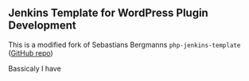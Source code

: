 Jenkins Template for WordPress Plugin Development
-------------------------------------------------

This is a modified fork of Sebastians Bergmanns `php-jenkins-template` ([GitHub repo](https://github.com/sebastianbergmann/php-jenkins-template.md))

Bassicaly I have